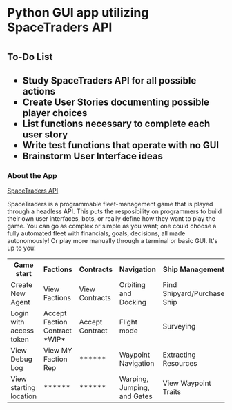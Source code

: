 <h1>Python GUI app utilizing SpaceTraders API<h1>
<h2>To-Do List<h2>
<ul>
 <li>Study SpaceTraders API for all possible actions</li>
 <li>Create User Stories documenting possible player choices</li>
 <li>List functions necessary to complete each user story</li>
 <li>Write test functions that operate with no GUI</li>
 <li>Brainstorm User Interface ideas</li>
</ul>

<h3>About the App</h3>
<a href="https://docs.spacetraders.io/">SpaceTraders API</a>
<p>SpaceTraders is a programmable fleet-management game that is played through a headless API. 
 This puts the resposibility on programmers to build their own user interfaces, bots, or really 
 define how they want to play the game. You can go as complex or simple as you want; one could choose a fully automated fleet with financials, goals, decisions, all made autonomously! Or play more manually through a terminal or basic GUI. It's up to you!</p>

 <table width=90%>
    <tr>
        <th>Game start</th>
        <th>Factions</th>
        <th>Contracts</th>
        <th>Navigation</th>
        <th>Ship Management</th>
    </tr>
        <td>Create New Agent</td>
        <td>View Factions</td>
        <td>View Contracts</td>
        <td>Orbiting and Docking</td>
        <td>Find Shipyard/Purchase Ship</td>
    <tr>
        <td>Login with access token</td>
        <td>Accept Faction Contract *WIP*</td>
        <td>Accept Contract</td>
        <td>Flight mode</td>
        <td>Surveying</td>
    </tr>
    <tr>
        <td>View Debug Log</td>
        <td>View MY Faction Rep</td>
        <td>******</td>
        <td>Waypoint Navigation</td>
        <td>Extracting Resources</td>
    </tr>
    <tr>
        <td>View starting location</td>
        <td>******</td>
        <td>******</td>
        <td>Warping, Jumping, and Gates</td>
        <td>View Waypoint Traits</td>
    </tr>
 </table>
